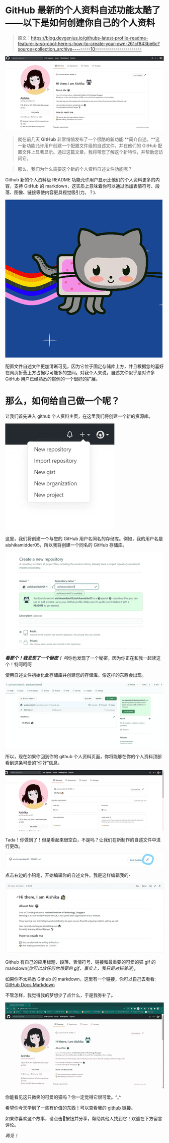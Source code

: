 # GitHub 最新的个人资料自述功能太酷了——以下是如何创建你自己的个人资料

> 原文：<https://blog.devgenius.io/githubs-latest-profile-readme-feature-is-so-cool-here-s-how-to-create-your-own-261cf843be6c?source=collection_archive---------10----------------------->

![](img/eef18ceb01df9c075e8078e4609abe73.png)

> 就在前几天 **GitHub** 非常悄悄发布了一个很酷的新功能:**简介自述。**这一新功能允许用户创建一个配置文件级的自述文件，并在他们的 GitHub 配置文件上显著显示。通过这篇文章，我将带您了解这个新特性，并帮助您访问它。

> 那么，我们为什么需要这个新的个人资料自述文件功能呢？

Github 新的个人资料级 README 功能允许用户显示比他们的个人资料更多的内容，支持 GitHub 的 markdown，这实质上意味着你可以通过添加表情符号、段落、图像、链接等使内容更具视觉吸引力。？).

![](img/0f9888f8b7a478d13405c98126b1da66.png)

配置文件自述文件更加清晰可见，因为它位于固定存储库上方，并且根据您的喜好在网页折叠上方占据尽可能多的空间。对我个人来说，自述文件似乎是对许多 GitHub 用户已经熟悉的惯例的一个很好的扩展。

# 那么，如何给自己做一个呢？

让我们首先进入 github 个人资料主页，在这里我们将创建一个新的资源库。

![](img/902b0bb8435f2ebc4340032fc7bdc7dc.png)

这里，我们将创建一个与您的 GitHub 用户名同名的存储库。例如，我的用户名是 aishikamidder05，所以我将创建一个同名的 GitHub 存储库。

![](img/08445407a5843b599bbff2a0c6de0769.png)

***看那个！我发现了一个秘密！*** *呜*你也发现了一个秘密，因为你正在和我一起读这个！特呵呵呵

使用自述文件初始化此存储库并创建您的存储库。像这样的东西会出现。

![](img/0c18021358be8a33e1fa8e4c4653606c.png)

所以，现在如果你回到你的 github 个人资料页面，你将能够在你的个人资料顶部看到这条可爱的“你好”信息。

![](img/90b6c4fa3bce7e477fab6d76210cfbb8.png)

Tada！你做到了！但是看起来很空白，不是吗？让我们在新制作的自述文件中进行更改。

![](img/ea35071cf068127af06f1edd3633729c.png)

点击右边的小铅笔，开始编辑你的自述文件。我是这样编辑我的-

![](img/131a4391bb8ab264e5a58210dd0b16c9.png)

Github 有自己的应用标题、段落、表情符号、链接和最重要的可爱的猫 gif 的 markdown(*你可以放任何你想要的 gif，事实上，我只是对猫着迷*)。

如果你不太熟悉 Github 的 markdown，这里有一个链接，你可以自己去看看: [GitHub Docs Markdown](https://docs.github.com/en/github/writing-on-github/basic-writing-and-formatting-syntax)

不管怎样，我觉得我的梦想少了点什么，于是我弥补了。

![](img/921755cb5dc28f821647d25e23839a28.png)

你能看见这只微笑的可爱的猫吗？你一定觉得它很可爱。^_^

希望你今天学到了一些有价值的东西！可以查看我的 [github 链接](https://github.com/aishikamidder05)。

如果你喜欢这个故事，请点击👏按钮并分享，帮助其他人找到它！欢迎在下方留言评论。

*再见！*